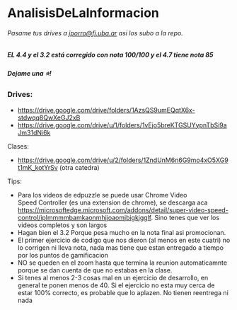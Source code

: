 # AnalisisDeLaInformacion
###### Pasame tus drives a jporro@fi.uba.ar asi los subo a la repo.
##### EL 4.4 y el 3.2 está corregido con nota 100/100 y el 4.7 tiene nota 85
##### Dejame una ⭐!

### Drives:
* https://drive.google.com/drive/folders/1AzsQS9umEQqtX6x-stdwqq8QwXeGJ2xB
* https://drive.google.com/drive/u/1/folders/1vEjo5breKTGSUYypnTbSi9aJm31dNi6k

Clases: 
* https://drive.google.com/drive/u/2/folders/1ZndUnM6n6G9mo4xO5XG9t1mK_kotYrSv (otra catedra)

Tips:
- Para los videos de edpuzzle se puede usar Chrome Video Speed Controller (es una extension de chrome), se descarga aca https://microsoftedge.microsoft.com/addons/detail/super-video-speed-control/iplmmmmbamkaonmhjjoaomjbigkjgglf. Sino tenes que ver los videos completos y son largos
- Hagan bien el 3.2 Porque pesa mucho en la nota final asi promocionan.
- El primer ejercicio de codigo que nos dieron (al menos en este cuatri) no lo corrigen ni lleva nota, nada mas tiene que estan entregado a tiempo por los puntos de gamificacion
- NO se queden en el zoom hasta que termina la reunion automaticamnte porque se dan cuenta de que no estabas en la clase.
- Si tenes al menos 2-3 cosas mal en un ejercicio de desarrollo, en general te ponen menos de 40. Si el ejercicio no esta muy cerca de estar 100% correcto, es probable que lo aplazen. No tienen reentrega ni nada
